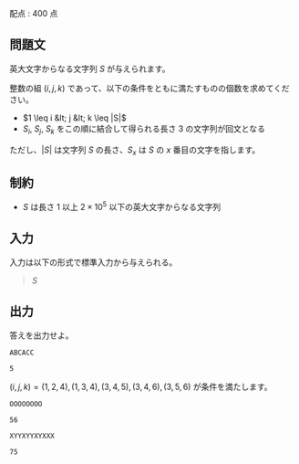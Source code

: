 配点 : $400$ 点

## 問題文

英大文字からなる文字列 $S$ が与えられます。

整数の組 $(i, j, k)$ であって、以下の条件をともに満たすものの個数を求めてください。

- $1 \leq i &lt; j &lt; k \leq |S|$
- $S_i$, $S_j$, $S_k$ をこの順に結合して得られる長さ $3$ の文字列が回文となる

ただし、$|S|$ は文字列 $S$ の長さ、$S_x$ は $S$ の $x$ 番目の文字を指します。

## 制約

- $S$ は長さ $1$ 以上 $2 \times 10^5$ 以下の英大文字からなる文字列

## 入力

入力は以下の形式で標準入力から与えられる。

> $S$

## 出力

答えを出力せよ。

```input1
ABCACC
```

```output1
5
```

$(i, j, k) = (1, 2, 4), (1, 3, 4), (3, 4, 5), (3, 4, 6), (3, 5, 6)$ が条件を満たします。

```input2
OOOOOOOO
```

```output2
56
```

```input3
XYYXYYXYXXX
```

```output3
75
```